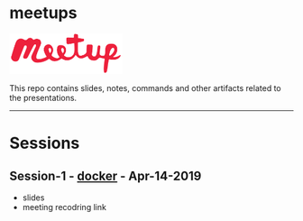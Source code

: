 # meetups

<img src="docs/icons/meetup.png" alt="drawing" width="200"/>

This repo contains slides, notes, commands and other artifacts related to the presentations. 

-----
# Sessions

## Session-1 - [docker](https://github.com/demystifydevops/docker) - Apr-14-2019 
 - slides
 - meeting recodring link
